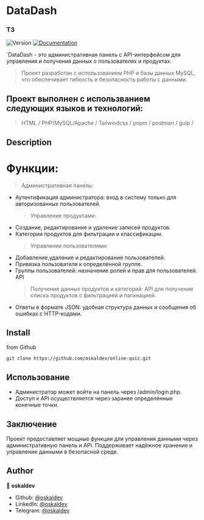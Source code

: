 # DataDash

### ТЗ

<p>
  <img alt="Version" src="https://img.shields.io/badge/version-1.0.0-blue.svg?cacheSeconds=2592000" />
  <a href="https://github.com/oskaldev/online-quiz#readme" target="_blank">
    <img alt="Documentation" src="https://img.shields.io/badge/documentation-yes-brightgreen.svg" />
  </a>
</p>

`DataDash - это административная панель с API-интерфейсом для управления и получения данных о пользователях и продуктах.

> Проект разработан с использованием PHP и базы данных MySQL, что обеспечивает гибкость и безопасность работы с данными.

## Проект выполнен с использванием следующих языков и технологий:

> HTML / PHP/MySQL/Apache / Tailwindcss / pnpm / postman / gulp /

## Description

# Функции:

> Административная панель:

- Аутентификация администратора: вход в систему только для авторизованных пользователей.
  > Управление продуктами:
- Создание, редактирование и удаление записей продуктов.
- Категории продуктов для фильтрации и классификации.
  > Управление пользователями:
- Добавление,удаление и редактирование пользователей.
- Привязка пользователя к определённой группе.
- Группы пользователей: назначение ролей и прав для пользователей.
  API
  > Получение данных продуктов и категорий: API для получения списка продуктов с фильтрацией и пагинацией.
- Ответы в формате JSON: удобная структура данных и сообщения об ошибках с HTTP-кодами.

## Install

from Github

```Github
git clone https://github.com/oskaldev/online-quiz.git
```

## Использование

- Администратор может войти на панель через /admin/login.php.
- Доступ к API осуществляется через заранее определённые конечные точки.

## Заключение

Проект предоставляет мощные функции для управления данными через административную панель и API. Поддерживает надёжное хранение и управление данными в безопасной среде.

## Author

👤 **oskaldev**

- Github: [@oskaldev](https://github.com/oskaldev)
- LinkedIn: [@oskaldev](https://linkedin.com/in/oskaldev)
- Telegram: [@oskaldev](https://t.me/oskaldev)
